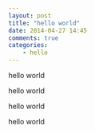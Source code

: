 ```yaml
---
layout: post
title: "hello world"
date: 2014-04-27 14:45
comments: true
categories: 
    - hello
---
```


hello world

hello world

hello world

hello world
